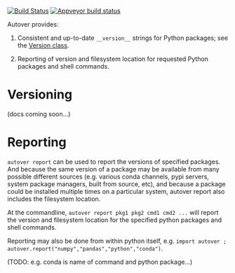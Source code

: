 [![Build Status](https://travis-ci.org/ioam/autover.svg?branch=master)](https://travis-ci.org/ioam/autover)
[![Appveyor build status](https://ci.appveyor.com/api/projects/status/eiy3sn7hja2nf6dc/branch/master?svg=true)](https://ci.appveyor.com/project/ioam/autover/branch/master)


Autover provides:

  1. Consistent and up-to-date `__version__` strings for Python
     packages; see the [Version
     class](https://github.com/ioam/autover/blob/master/autover/version.py).

  2. Reporting of version and filesystem location for requested Python
     packages and shell commands.

# Versioning

(docs coming soon...)


# Reporting

`autover report` can be used to report the versions of specified
packages. And because the same version of a package may be available
from many possible different sources (e.g. various conda channels,
pypi servers, system package managers, built from source, etc), and
because a package could be installed multiple times on a particular
system, autover report also includes the filesystem location.

At the commandline, `autover report pkg1 pkg2 cmd1 cmd2 ...` will
report the version and filesystem location for the specified python
packages and shell commands.

Reporting may also be done from within python itself, e.g. `import
autover ; autover.report("numpy","pandas","python","conda")`.

(TODO: e.g. conda is name of command and python package...)